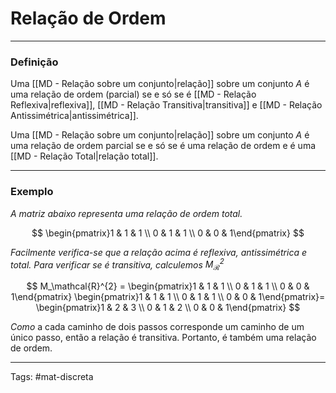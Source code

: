 # Relação de Ordem
---

### Definição

Uma [[MD - Relação sobre um conjunto|relação]] sobre um conjunto $A$ é uma relação de ordem (parcial) se e só se é [[MD - Relação Reflexiva|reflexiva]], [[MD - Relação Transitiva|transitiva]] e [[MD - Relação Antissimétrica|antissimétrica]].

Uma [[MD - Relação sobre um conjunto|relação]] sobre um conjunto $A$ é uma relação de ordem parcial se e só se é uma relação de ordem e é uma [[MD - Relação Total|relação total]].

---

### Exemplo

*A matriz abaixo representa uma relação de ordem total.*

$$
\begin{pmatrix}1 & 1 & 1 \\ 0 & 1 & 1 \\ 0 & 0 & 1\end{pmatrix}
$$

*Facilmente verifica-se que a relação acima é reflexiva, antissimétrica e total. Para verificar se é transitiva, calculemos $M_\mathcal{R}^{2}$*


$$
M_\mathcal{R}^{2} = 
\begin{pmatrix}1 & 1 & 1 \\ 0 & 1 & 1 \\ 0 & 0 & 1\end{pmatrix}
\begin{pmatrix}1 & 1 & 1 \\ 0 & 1 & 1 \\ 0 & 0 & 1\end{pmatrix}=
\begin{pmatrix}1 & 2 & 3 \\ 0 & 1 & 2 \\ 0 & 0 & 1\end{pmatrix}
$$

*Como* a cada caminho de dois passos corresponde um caminho de um único passo, então a relação é transitiva. Portanto, é também uma relação de ordem.

---

Tags: #mat-discreta 
